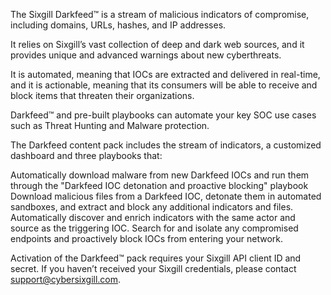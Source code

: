 The Sixgill Darkfeed™ is a stream of malicious indicators of compromise, including domains, URLs, hashes, and IP addresses.
 
It relies on Sixgill’s vast collection of deep and dark web sources, and it provides unique and advanced warnings about new cyberthreats.
 
It is automated, meaning that IOCs are extracted and delivered in real-time, and it is actionable, meaning that its consumers will be able to receive and block items that threaten their organizations.

Darkfeed™ and pre-built playbooks can automate your key SOC use cases such as Threat Hunting and Malware protection.

The Darkfeed content pack includes the stream of indicators, a customized dashboard and three playbooks that:

Automatically download malware from new Darkfeed IOCs and run them through the "Darkfeed IOC detonation and proactive blocking" playbook
Download malicious files from a Darkfeed IOC, detonate them in automated sandboxes, and extract and block any additional indicators and files.
Automatically discover and enrich indicators with the same actor and source as the triggering IOC. Search for and isolate any compromised endpoints and proactively block IOCs from entering your network.

Activation of the Darkfeed™ pack requires your Sixgill API client ID and secret. If you haven’t received your Sixgill credentials, please contact support@cybersixgill.com.
